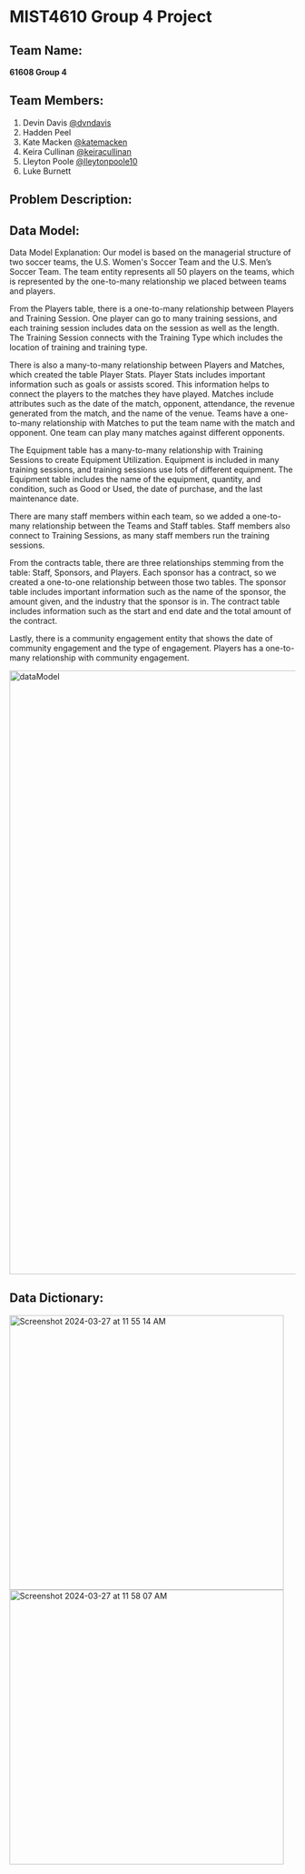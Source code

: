 # **MIST4610 Group 4 Project**

## Team Name:
**61608 Group 4**

## Team Members:
1. Devin Davis [@dvndavis](https://github.com/dvndavis)
2. Hadden Peel
3. Kate Macken [@katemacken](https://github.com/katemacken)
4. Keira Cullinan [@keiracullinan](https://github.com/keiracullinan)
5. Lleyton Poole [@lleytonpoole10](https://github.com/lleytonpoole10)
6. Luke Burnett

## Problem Description:


## Data Model:
Data Model Explanation: 
Our model is based on the managerial structure of two soccer teams, the U.S. Women's Soccer Team and the U.S. Men’s Soccer Team. The team entity represents all 50 players on the teams, which is represented by the one-to-many relationship we placed between teams and players. 

From the Players table, there is a one-to-many relationship between Players and Training Session. One player can go to many training sessions, and each training session includes data on the session as well as the length. The Training Session connects with the Training Type which includes the location of training and training type. 

There is also a many-to-many relationship between Players and Matches, which created the table Player Stats. Player Stats includes important information such as goals or assists scored. This information helps to connect the players to the matches they have played. Matches include attributes such as the date of the match, opponent, attendance, the revenue generated from the match, and the name of the venue. Teams have a one-to-many relationship with Matches to put the team name with the match and opponent. One team can play many matches against different opponents. 

The Equipment table has a many-to-many relationship with Training Sessions to create Equipment Utilization. Equipment is included in many training sessions, and training sessions use lots of different equipment. The Equipment table includes the name of the equipment, quantity, and condition, such as Good or Used, the date of purchase, and the last maintenance date. 

There are many staff members within each team, so we added a one-to-many relationship between the Teams and Staff tables. Staff members also connect to Training Sessions, as many staff members run the training sessions. 

From the contracts table, there are three relationships stemming from the table: Staff, Sponsors, and Players. Each sponsor has a contract, so we created a one-to-one relationship between those two tables. The sponsor table includes important information such as the name of the sponsor, the amount given, and the industry that the sponsor is in. The contract table includes information such as the start and end date and the total amount of the contract. 

Lastly, there is a community engagement entity that shows the date of community engagement and the type of engagement. Players has a one-to-many relationship with community engagement. 

<img width="1062" alt="dataModel" src="https://github.com/dvndavis/Group4/assets/163315179/12d9d350-a69f-4ef5-9fc6-79ec7d3c10ba">

## Data Dictionary:

<img width="483" alt="Screenshot 2024-03-27 at 11 55 14 AM" src="https://github.com/dvndavis/Group4/assets/163012542/91f859d3-94ff-46a2-aaf3-ff0b9c4d9a8f">

<img width="483" alt="Screenshot 2024-03-27 at 11 58 07 AM" src="https://github.com/dvndavis/Group4/assets/163012542/4b67971f-c767-4c46-8ffe-e25dd5ff3618">










